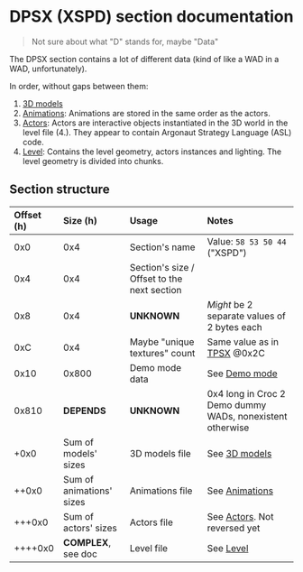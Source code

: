 # DPSX (XSPD) section documentation

> Not sure about what "D" stands for, maybe "Data"

The DPSX section contains a lot of different data (kind of like a WAD in a WAD, unfortunately).

In order, without gaps between them:

1. [3D models](../Data%20formats/3D%20models.md)
2. [Animations](../Data%20formats/Animations.md): Animations are stored in the same order as the actors.
3. [Actors](../Data%20formats/Actors.md): Actors are interactive objects instantiated in the 3D world in the level file (4.). They appear to contain Argonaut Strategy Language (ASL) code.
4. [Level](../Data%20formats/Level.md): Contains the level geometry, actors instances and lighting. The level geometry is divided into chunks.

## Section structure

| Offset (h) | Size (h)                 | Usage                                       | Notes                                                       |
| :--------- | :----------------------- | :------------------------------------------ | :---------------------------------------------------------- |
| 0x0        | 0x4                      | Section's name                              | Value: `58 53 50 44` ("XSPD")                               |
| 0x4        | 0x4                      | Section's size / Offset to the next section |                                                             |
| 0x8        | 0x4                      | **UNKNOWN**                                 | *Might* be 2 separate values of 2 bytes each                |
| 0xC        | 0x4                      | Maybe "unique textures" count               | Same value as in [TPSX](TPSX.md) @0x2C                      |
| 0x10       | 0x800                    | Demo mode data                              | See [Demo mode](../WAD.md#Demo-mode)                        |
| 0x810      | **DEPENDS**              | **UNKNOWN**                                 | 0x4 long in Croc 2 Demo dummy WADs, nonexistent otherwise   |
| +0x0       | Sum of models' sizes     | 3D models file                              | See [3D models](../Data%20formats/3D%20models.md)           |
| ++0x0      | Sum of animations' sizes | Animations file                             | See [Animations](../Data%20formats/Animations.md)           |
| +++0x0     | Sum of actors' sizes     | Actors file                                 | See [Actors](../Data%20formats/Actors.md). Not reversed yet |
| ++++0x0    | **COMPLEX**, see doc     | Level file                                  | See [Level](../Data%20formats/Level.md)                     |

